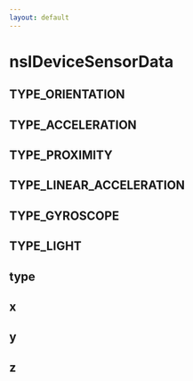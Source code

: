 ```yaml
---
layout: default
---
```


# nsIDeviceSensorData #

## TYPE_ORIENTATION ##

## TYPE_ACCELERATION ##

## TYPE_PROXIMITY ##

## TYPE_LINEAR_ACCELERATION ##

## TYPE_GYROSCOPE ##

## TYPE_LIGHT ##

## type ##

## x ##

## y ##

## z ##

